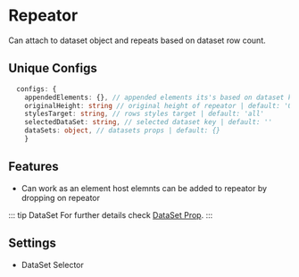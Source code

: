 # Repeator

Can attach to dataset object and repeats based on dataset row count.

## Unique Configs

```ts
  configs: {
    appendedElements: {}, // appended elements its's based on dataset key| default: {}
    originalHeight: string // original height of repeator | default: '0'
    stylesTarget: string, // rows styles target | default: 'all'
    selectedDataSet: string, // selected dataset key | default: ''
    dataSets: object, // datasets props | default: {}
    }
```

## Features

- Can work as an element host elemnts can be added to repeator by dropping on repeator

::: tip DataSet 
  For further details check [DataSet Prop](/props/dataset).
:::

## Settings
  - DataSet Selector